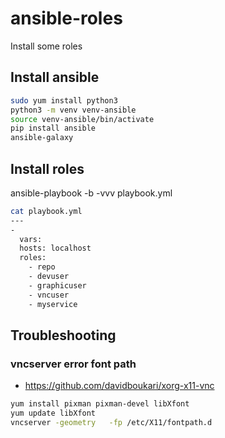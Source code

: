 # ansible-roles

Install some roles

## Install ansible

```bash
sudo yum install python3
python3 -m venv venv-ansible
source venv-ansible/bin/activate
pip install ansible
ansible-galaxy
```

## Install roles
ansible-playbook  -b -vvv  playbook.yml

```bash
cat playbook.yml
---
-
  vars:
  hosts: localhost
  roles:
    - repo
    - devuser
    - graphicuser
    - vncuser
    - myservice
```


## Troubleshooting

### vncserver error font path

* https://github.com/davidboukari/xorg-x11-vnc

```bash
yum install pixman pixman-devel libXfont
yum update libXfont
vncserver -geometry   -fp /etc/X11/fontpath.d
```

